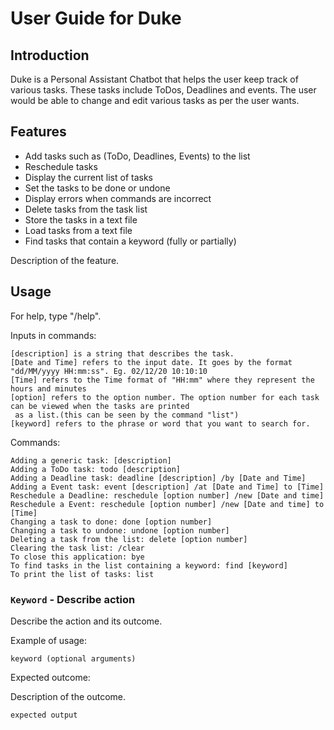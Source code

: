 # User Guide for Duke

## Introduction
 Duke is a Personal Assistant Chatbot that helps the user keep track of various tasks. These tasks include ToDos, Deadlines and events.
 The user would be able to change and edit various tasks as per the user wants.
## Features 
* Add tasks such as (ToDo, Deadlines, Events) to the list
* Reschedule tasks
* Display the current list of tasks
* Set the tasks to be done or undone
* Display errors when commands are incorrect
* Delete tasks from the task list
* Store the tasks in a text file
* Load tasks from a text file
* Find tasks that contain a keyword (fully or partially)

Description of the feature.

## Usage
For help, type "/help". 

Inputs in commands:
```
[description] is a string that describes the task.
[Date and Time] refers to the input date. It goes by the format "dd/MM/yyyy HH:mm:ss". Eg. 02/12/20 10:10:10
[Time] refers to the Time format of "HH:mm" where they represent the hours and minutes
[option] refers to the option number. The option number for each task can be viewed when the tasks are printed
 as a list.(this can be seen by the command "list")
[keyword] refers to the phrase or word that you want to search for.
```
Commands:
```
Adding a generic task: [description]
Adding a ToDo task: todo [description]
Adding a Deadline task: deadline [description] /by [Date and Time]
Adding a Event task: event [description] /at [Date and Time] to [Time]
Reschedule a Deadline: reschedule [option number] /new [Date and time]
Reschedule a Event: reschedule [option number] /new [Date and time] to [Time]
Changing a task to done: done [option number]
Changing a task to undone: undone [option number]
Deleting a task from the list: delete [option number]
Clearing the task list: /clear
To close this application: bye
To find tasks in the list containing a keyword: find [keyword]
To print the list of tasks: list
```


### `Keyword` - Describe action

Describe the action and its outcome.

Example of usage: 

`keyword (optional arguments)`

Expected outcome:

Description of the outcome.

```
expected output
```
